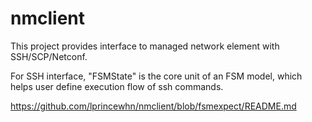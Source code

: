 # nmclient

This project provides interface to managed network element with SSH/SCP/Netconf.

For SSH interface, "FSMState" is the core unit of an FSM model, which helps user define execution flow of ssh commands.

https://github.com/lprincewhn/nmclient/blob/fsmexpect/README.md
